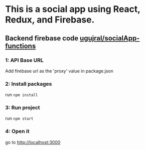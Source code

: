 # This is a social app using React, Redux, and Firebase.

## Backend firebase code [ugujral/socialApp-functions](https://github.com/ugujral/socialApp-functions)

### 1: API Base URL

Add firebase url as the 'proxy' value in package.json

### 2: Install packages

run `npm install`

### 3: Run project

run `npm start`

### 4: Open it

go to [http://localhost:3000](http://localhost:3000)
